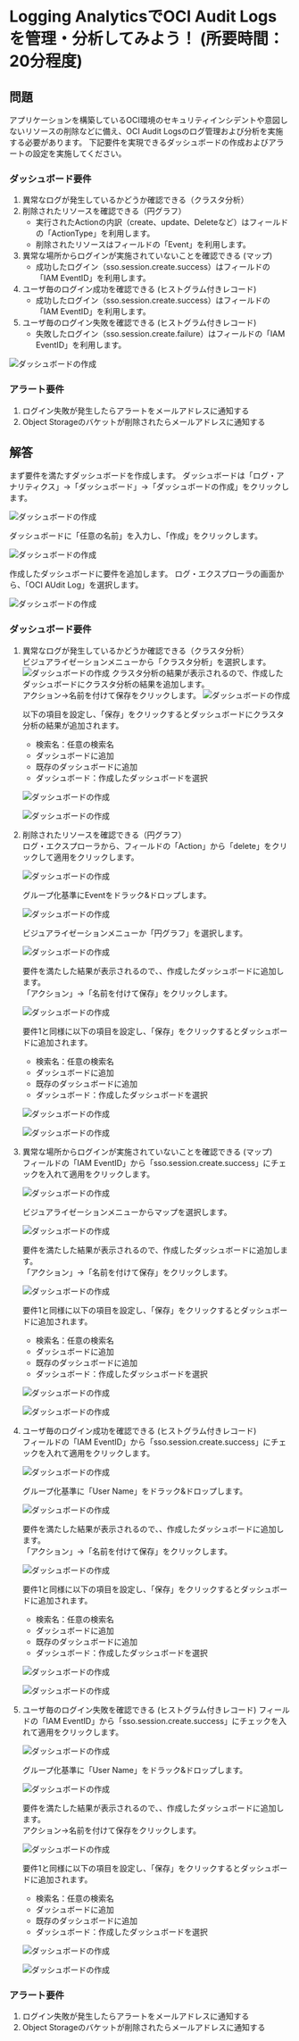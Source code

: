 # Logging AnalyticsでOCI Audit Logsを管理・分析してみよう！ (所要時間：20分程度)


## 問題
アプリケーションを構築しているOCI環境のセキュリティインシデントや意図しないリソースの削除などに備え、OCI Audit Logsのログ管理および分析を実施する必要があります。
下記要件を実現できるダッシュボードの作成およびアラートの設定を実施してください。

### ダッシュボード要件
1. 異常なログが発生しているかどうか確認できる（クラスタ分析）
2. 削除されたリソースを確認できる（円グラフ）
    - 実行されたActionの内訳（create、update、Deleteなど）はフィールドの「ActionType」を利用します。
    - 削除されたリソースはフィールドの「Event」を利用します。
4. 異常な場所からログインが実施されていないことを確認できる (マップ)<br>
    - 成功したログイン（sso.session.create.success）はフィールドの「IAM EventID」を利用します。
6. ユーザ毎のログイン成功を確認できる (ヒストグラム付きレコード)<br>
    - 成功したログイン（sso.session.create.success）はフィールドの「IAM EventID」を利用します。
8. ユーザ毎のログイン失敗を確認できる (ヒストグラム付きレコード)<br>
     - 失敗したログイン（sso.session.create.failure）はフィールドの「IAM EventID」を利用します。

![ダッシュボードの作成](images/LA-Audit/LA-Audit29.png "ダッシュボードの作成")

### アラート要件
1. ログイン失敗が発生したらアラートをメールアドレスに通知する
2. Object Storageのバケットが削除されたらメールアドレスに通知する

## 解答
まず要件を満たすダッシュボードを作成します。
ダッシュボードは「ログ・アナリティクス」→「ダッシュボード」→「ダッシュボードの作成」をクリックします。

![ダッシュボードの作成](images/LA-Audit/LA-Audit4.png "ダッシュボードの作成")

ダッシュボードに「任意の名前」を入力し、「作成」をクリックします。

![ダッシュボードの作成](images/LA-Audit/LA-Audit5.png "ダッシュボードの作成")

作成したダッシュボードに要件を追加します。
ログ・エクスプローラの画面から、「OCI AUdit Log」を選択します。

![ダッシュボードの作成](images/LA-Audit/LA-Audit6.png "ダッシュボードの作成")

### ダッシュボード要件
1. 異常なログが発生しているかどうか確認できる（クラスタ分析）<br>
   ビジュアライゼーションメニューから「クラスタ分析」を選択します。
   ![ダッシュボードの作成](images/LA-Audit/LA-Audit7.png "ダッシュボードの作成")
   クラスタ分析の結果が表示されるので、作成したダッシュボードにクラスタ分析の結果を追加します。<br>
   アクション→名前を付けて保存をクリックします。
   ![ダッシュボードの作成](images/LA-Audit/LA-Audit8.png "ダッシュボードの作成")
   
   以下の項目を設定し、「保存」をクリックするとダッシュボードにクラスタ分析の結果が追加されます。
    - 検索名：任意の検索名
    - ダッシュボードに追加
    - 既存のダッシュボードに追加
    - ダッシュボード：作成したダッシュボードを選択
    
   ![ダッシュボードの作成](images/LA-Audit/LA-Audit9.png)
   
   ![ダッシュボードの作成](images/LA-Audit/LA-Audit14.png)
   

3. 削除されたリソースを確認できる（円グラフ）<br>
   ログ・エクスプローラから、フィールドの「Action」から「delete」をクリックして適用をクリックします。
   
   ![ダッシュボードの作成](images/LA-Audit/LA-Audit10.png)
   
   グループ化基準にEventをドラック&ドロップします。
   
   ![ダッシュボードの作成](images/LA-Audit/LA-Audit11.png)

   ビジュアライゼーションメニューか「円グラフ」を選択します。
   
   ![ダッシュボードの作成](images/LA-Audit/LA-Audit30.png)
   
   要件を満たした結果が表示されるので、、作成したダッシュボードに追加します。<br>
   「アクション」→「名前を付けて保存」をクリックします。
   
   ![ダッシュボードの作成](images/LA-Audit/LA-Audit13.png)
   
   要件1と同様に以下の項目を設定し、「保存」をクリックするとダッシュボードに追加されます。
    - 検索名：任意の検索名
    - ダッシュボードに追加
    - 既存のダッシュボードに追加
    - ダッシュボード：作成したダッシュボードを選択
   
   ![ダッシュボードの作成](images/LA-Audit/LA-Audit12.png)
   
   ![ダッシュボードの作成](images/LA-Audit/LA-Audit15.png)

5. 異常な場所からログインが実施されていないことを確認できる (マップ)<br>
   フィールドの「IAM EventID」から「sso.session.create.success」にチェックを入れて適用をクリックします。
   
   ![ダッシュボードの作成](images/LA-Audit/LA-Audit16.png)
   
   ビジュアライゼーションメニューからマップを選択します。
   
   ![ダッシュボードの作成](images/LA-Audit/LA-Audit17.png)

   要件を満たした結果が表示されるので、作成したダッシュボードに追加します。<br>
   「アクション」→「名前を付けて保存」をクリックします。
   
   ![ダッシュボードの作成](images/LA-Audit/LA-Audit18.png)
   
   要件1と同様に以下の項目を設定し、「保存」をクリックするとダッシュボードに追加されます。
    - 検索名：任意の検索名
    - ダッシュボードに追加
    - 既存のダッシュボードに追加
    - ダッシュボード：作成したダッシュボードを選択
    
   ![ダッシュボードの作成](images/LA-Audit/LA-Audit19.png)
   
   ![ダッシュボードの作成](images/LA-Audit/LA-Audit20.png)
   
   

7. ユーザ毎のログイン成功を確認できる (ヒストグラム付きレコード)<br>
   フィールドの「IAM EventID」から「sso.session.create.success」にチェックを入れて適用をクリックします。
   
   ![ダッシュボードの作成](images/LA-Audit/LA-Audit16.png)
   
   グループ化基準に「User Name」をドラック&ドロップします。
   
   ![ダッシュボードの作成](images/LA-Audit/LA-Audit21.png)

   要件を満たした結果が表示されるので、、作成したダッシュボードに追加します。<br>
   「アクション」→「名前を付けて保存」をクリックします。
   
   ![ダッシュボードの作成](images/LA-Audit/LA-Audit24.png)
   
   要件1と同様に以下の項目を設定し、「保存」をクリックするとダッシュボードに追加されます。
    - 検索名：任意の検索名
    - ダッシュボードに追加
    - 既存のダッシュボードに追加
    - ダッシュボード：作成したダッシュボードを選択
    
   ![ダッシュボードの作成](images/LA-Audit/LA-Audit22.png)
   
   ![ダッシュボードの作成](images/LA-Audit/LA-Audit23.png)

9. ユーザ毎のログイン失敗を確認できる (ヒストグラム付きレコード)
   フィールドの「IAM EventID」から「sso.session.create.success」にチェックを入れて適用をクリックします。
   
   ![ダッシュボードの作成](images/LA-Audit/LA-Audit25.png)
   
   グループ化基準に「User Name」をドラック&ドロップします。
   
   ![ダッシュボードの作成](images/LA-Audit/LA-Audit26.png)

   要件を満たした結果が表示されるので、、作成したダッシュボードに追加します。<br>
   アクション→名前を付けて保存をクリックします。
   
   ![ダッシュボードの作成](images/LA-Audit/LA-Audit27.png)
   
   要件1と同様に以下の項目を設定し、「保存」をクリックするとダッシュボードに追加されます。
    - 検索名：任意の検索名
    - ダッシュボードに追加
    - 既存のダッシュボードに追加
    - ダッシュボード：作成したダッシュボードを選択
    
   ![ダッシュボードの作成](images/LA-Audit/LA-Audit28.png)
   
   ![ダッシュボードの作成](images/LA-Audit/LA-Audit29.png)

### アラート要件
1. ログイン失敗が発生したらアラートをメールアドレスに通知する
2. Object Storageのバケットが削除されたらメールアドレスに通知する
